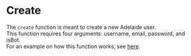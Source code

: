 # Create

The `create` function is meant to create a new Adelaide user.  
This function requires four arguments: username, email, password, and isBot.   
For an example on how this function works, see [here](https://github.com/Adelaide-Development/Docs/tree/master/Atlas/Users/Create/example.js).
